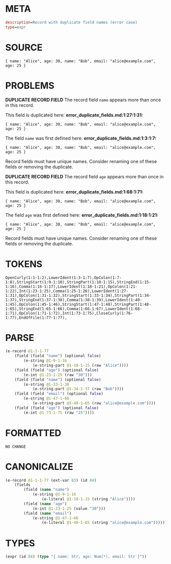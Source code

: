 # META
~~~ini
description=Record with duplicate field names (error case)
type=expr
~~~
# SOURCE
~~~roc
{ name: "Alice", age: 30, name: "Bob", email: "alice@example.com", age: 25 }
~~~
# PROBLEMS
**DUPLICATE RECORD FIELD**
The record field ``name`` appears more than once in this record.

This field is duplicated here:
**error_duplicate_fields.md:1:27:1:31:**
```roc
{ name: "Alice", age: 30, name: "Bob", email: "alice@example.com", age: 25 }
```

The field ``name`` was first defined here:
**error_duplicate_fields.md:1:3:1:7:**
```roc
{ name: "Alice", age: 30, name: "Bob", email: "alice@example.com", age: 25 }
```

Record fields must have unique names. Consider renaming one of these fields or removing the duplicate.

**DUPLICATE RECORD FIELD**
The record field ``age`` appears more than once in this record.

This field is duplicated here:
**error_duplicate_fields.md:1:68:1:71:**
```roc
{ name: "Alice", age: 30, name: "Bob", email: "alice@example.com", age: 25 }
```

The field ``age`` was first defined here:
**error_duplicate_fields.md:1:18:1:21:**
```roc
{ name: "Alice", age: 30, name: "Bob", email: "alice@example.com", age: 25 }
```

Record fields must have unique names. Consider renaming one of these fields or removing the duplicate.

# TOKENS
~~~zig
OpenCurly(1:1-1:2),LowerIdent(1:3-1:7),OpColon(1:7-1:8),StringStart(1:9-1:10),StringPart(1:10-1:15),StringEnd(1:15-1:16),Comma(1:16-1:17),LowerIdent(1:18-1:21),OpColon(1:21-1:22),Int(1:23-1:25),Comma(1:25-1:26),LowerIdent(1:27-1:31),OpColon(1:31-1:32),StringStart(1:33-1:34),StringPart(1:34-1:37),StringEnd(1:37-1:38),Comma(1:38-1:39),LowerIdent(1:40-1:45),OpColon(1:45-1:46),StringStart(1:47-1:48),StringPart(1:48-1:65),StringEnd(1:65-1:66),Comma(1:66-1:67),LowerIdent(1:68-1:71),OpColon(1:71-1:72),Int(1:73-1:75),CloseCurly(1:76-1:77),EndOfFile(1:77-1:77),
~~~
# PARSE
~~~clojure
(e-record @1-1-1-77
	(field (field "name") (optional false)
		(e-string @1-9-1-16
			(e-string-part @1-10-1-15 (raw "Alice"))))
	(field (field "age") (optional false)
		(e-int @1-23-1-25 (raw "30")))
	(field (field "name") (optional false)
		(e-string @1-33-1-38
			(e-string-part @1-34-1-37 (raw "Bob"))))
	(field (field "email") (optional false)
		(e-string @1-47-1-66
			(e-string-part @1-48-1-65 (raw "alice@example.com"))))
	(field (field "age") (optional false)
		(e-int @1-73-1-75 (raw "25"))))
~~~
# FORMATTED
~~~roc
NO CHANGE
~~~
# CANONICALIZE
~~~clojure
(e-record @1-1-1-77 (ext-var 83) (id 84)
	(fields
		(field (name "name")
			(e-string @1-9-1-16
				(e-literal @1-10-1-15 (string "Alice"))))
		(field (name "age")
			(e-int @1-23-1-25 (value "30")))
		(field (name "email")
			(e-string @1-47-1-66
				(e-literal @1-48-1-65 (string "alice@example.com"))))))
~~~
# TYPES
~~~clojure
(expr (id 84) (type "{ name: Str, age: Num(*), email: Str }"))
~~~